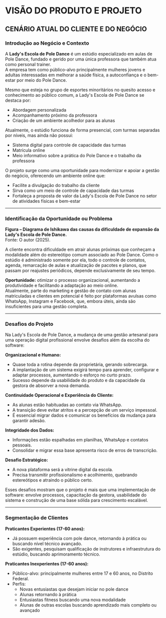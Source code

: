 # VISÃO DO PRODUTO E PROJETO  

## CENÁRIO ATUAL DO CLIENTE E DO NEGÓCIO  

### Introdução ao Negócio e Contexto  
A **Lady's Escola de Pole Dance** é um estúdio especializado em aulas de Pole Dance, fundado e gerido por uma única professora que também atua como personal trainer.  
A empresa tem como público-alvo principalmente mulheres jovens e adultas interessadas em melhorar a saúde física, a autoconfiança e o bem-estar por meio do Pole Dance.  

Mesmo que esteja no grupo de esportes minoritários no quesito acesso e conhecimento ao público comum, a Lady's Escola de Pole Dance se destaca por:  
- Abordagem personalizada  
- Acompanhamento próximo da professora  
- Criação de um ambiente acolhedor para as alunas  

Atualmente, o estúdio funciona de forma presencial, com turmas separadas por níveis, mas ainda não possui:  
- Sistema digital para controle de capacidade das turmas  
- Matrícula online  
- Meio informativo sobre a prática do Pole Dance e o trabalho da professora  

O projeto surge como uma oportunidade para modernizar e apoiar a gestão do negócio, oferecendo um ambiente online que:  
- Facilite a divulgação do trabalho da cliente  
- Sirva como um meio de controle de capacidade das turmas  
- Fortaleça a proposta de valor da Lady's Escola de Pole Dance no setor de atividades físicas e bem-estar  

---

### Identificação da Oportunidade ou Problema  

**Figura – Diagrama de Ishikawa das causas da dificuldade de expansão da Lady's Escola de Pole Dance.**  
Fonte: O autor (2025).  

A cliente encontra dificuldade em atrair alunas próximas que conheçam a modalidade além do estereótipo comum associado ao Pole Dance. Como o estúdio é administrado somente por ela, todo o controle de contatos, agenda, remarcação de aulas e atualização de pacotes e planos, que passam por reajustes periódicos, depende exclusivamente de seu tempo.  

**Oportunidade:** otimizar o processo organizacional, aumentando a produtividade e facilitando a adaptação ao meio online.  
Atualmente, parte do marketing e gestão de contato com alunas matriculadas e clientes em potencial é feito por plataformas avulsas como WhatsApp, Instagram e Facebook, que, embora úteis, ainda são insuficientes para uma gestão completa.

---

### Desafios do Projeto  

Na Lady's Escola de Pole Dance, a mudança de uma gestão artesanal para uma operação digital profissional envolve desafios além da escolha do software:  

**Organizacional e Humano:**  
- Quase toda a rotina depende da proprietária, gerando sobrecarga.  
- A implantação de um sistema exigirá tempo para aprender, configurar e adaptar processos, aumentando o esforço no curto prazo.  
- Sucesso depende da usabilidade do produto e da capacidade da gestora de absorver a nova demanda.  

**Continuidade Operacional e Experiência do Cliente:**  
- As alunas estão habituadas ao contato via WhatsApp.  
- A transição deve evitar atritos e a percepção de um serviço impessoal.  
- É essencial migrar dados e comunicar os benefícios da mudança para garantir adesão.  

**Integridade dos Dados:**  
- Informações estão espalhadas em planilhas, WhatsApp e contatos pessoais.  
- Consolidar e migrar essa base apresenta risco de erros de transcrição.  

**Desafio Estratégico:**  
- A nova plataforma será a vitrine digital da escola.  
- Precisa transmitir profissionalismo e acolhimento, quebrando estereótipos e atraindo o público certo.  

Esses desafios mostram que o projeto é mais que uma implementação de software: envolve processos, capacitação da gestora, usabilidade do sistema e construção de uma base sólida para crescimento escalável.

---

### Segmentação de Clientes  

**Praticantes Experientes (17-60 anos):**  
- Já possuem experiência com pole dance, retornando à prática ou buscando nível técnico avançado.  
- São exigentes, pesquisam qualificação de instrutores e infraestrutura do estúdio, buscando aprimoramento técnico.

**Praticantes Inexperientes (17-60 anos):**  
- Público-alvo: principalmente mulheres entre 17 e 60 anos, no Distrito Federal.  
- Perfis:  
  - Novas entusiastas que desejam iniciar no pole dance  
  - Alunas retornando à prática  
  - Entusiastas fitness buscando uma nova modalidade  
  - Alunas de outras escolas buscando aprendizado mais completo ou avançado

